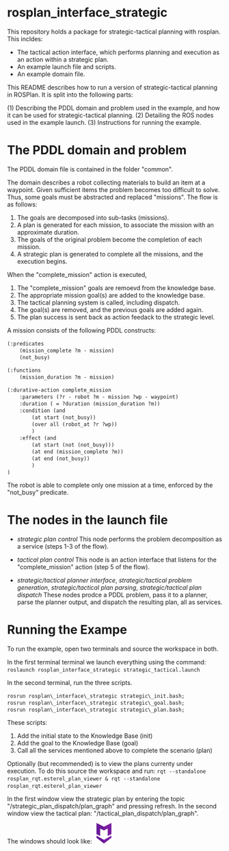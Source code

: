 # rosplan_interface_strategic

This repository holds a package for strategic-tactical planning with rosplan. This incldes:
- The tactical action interface, which performs planning and execution as an action within a strategic plan.
- An example launch file and scripts.
- An example domain file.

This README describes how to run a version of strategic-tactical planning in ROSPlan. It is split into the following parts:

(1) Describing the PDDL domain and problem used in the example, and how it can be used for strategic-tactical planning.
(2) Detailing the ROS nodes used in the example launch.
(3) Instructions for running the example.

# The PDDL domain and problem

The PDDL domain file is contained in the folder "common".

The domain describes a robot collecting materials to build an item at a waypoint. Given sufficient items the problem becomes too difficult to solve. Thus, some goals must be abstracted and replaced "missions". The flow is as follows:

1. The goals are decomposed into sub-tasks (missions).
2. A plan is generated for each mission, to associate the mission with an approximate duration.
3. The goals of the original problem become the completion of each mission.
4. A strategic plan is generated to complete all the missions, and the execution begins.

When the "complete_mission" action is executed,
1. The "complete_mission" goals are remoevd from the knowledge base.
2. The appropriate mission goal(s) are added to the knowledge base.
3. The tactical planning system is called, including dispatch.
4. The goal(s) are removed, and the previous goals are added again.
5. The plan success is sent back as action feedack to the strategic level.

A mission consists of the following PDDL constructs:
```
(:predicates
	(mission_complete ?m - mission)
	(not_busy)
```
```
(:functions
	(mission_duration ?m - mission)
```
```
(:durative-action complete_mission
	:parameters (?r - robot ?m - mission ?wp - waypoint)
	:duration ( = ?duration (mission_duration ?m))
	:condition (and
		(at start (not_busy))
		(over all (robot_at ?r ?wp))
		)
	:effect (and
		(at start (not (not_busy)))
		(at end (mission_complete ?m))
		(at end (not_busy))
		)
)
```
The robot is able to complete only one mission at a time, enforced by the "not_busy" predicate.

# The nodes in the launch file

- *strategic plan control* This node performs the problem decomposition as a service (steps 1-3 of the flow).
- *tactical plan control* This node is an action interface that listens for the "complete_mission" action (step 5 of the flow).

- *strategic/tactical planner interface*, *strategic/tactical problem generation*, *strategic/tactical plan parsing*, *strategic/tactical plan dispatch* These nodes prodce a PDDL problem, pass it to a planner, parse the planner output, and dispatch the resulting plan, all as services.

# Running the Exampe

To run the example, open two terminals and source the workspace in both.

In the first terminal terminal we launch everything using the command:
`roslaunch rosplan_interface_strategic strategic_tactical.launch`

In the second terminal, run the three scripts.
```
rosrun rosplan\_interface\_strategic strategic\_init.bash;
rosrun rosplan\_interface\_strategic strategic\_goal.bash;
rosrun rosplan\_interface\_strategic strategic\_plan.bash;
```
These scripts:
1. Add the initial state to the Knowledge Base (init)
2. Add the goal to the Knowledge Base (goal)
3. Call all the services mentioned above to complete the scenario (plan)

Optionally (but recommended) is to view the plans currenty under execution. To do this source the workspace and run:
`rqt --standalone rosplan_rqt.esterel_plan_viewer & rqt --standalone rosplan_rqt.esterel_plan_viewer`

In the first window view the strategic plan by entering the topic "/strategic\_plan\_dispatch/plan_graph" and pressing refresh.
In the second window view the tactical plan: "/tactical\_plan\_dispatch/plan_graph".

The windows should look like:
![plans](https://github.com/adam-p/markdown-here/raw/master/src/common/images/icon48.png)

